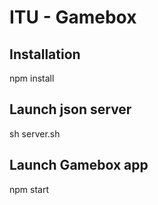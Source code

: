 # ITU - Gamebox

## Installation 
npm install 

## Launch json server
sh server.sh

## Launch Gamebox app
npm start